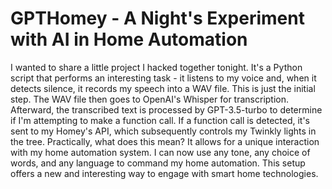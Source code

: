 # GPTHomey - A Night's Experiment with AI in Home Automation

I wanted to share a little project I hacked together tonight. It's a Python script that performs an interesting task - it listens to my voice and, when it detects silence, it records my speech into a WAV file. This is just the initial step.
The WAV file then goes to OpenAI's Whisper for transcription. Afterward, the transcribed text is processed by GPT-3.5-turbo to determine if I'm attempting to make a function call. If a function call is detected, it's sent to my Homey's API, which subsequently controls my Twinkly lights in the tree.
Practically, what does this mean? It allows for a unique interaction with my home automation system. I can now use any tone, any choice of words, and any language to command my home automation. This setup offers a new and interesting way to engage with smart home technologies.
